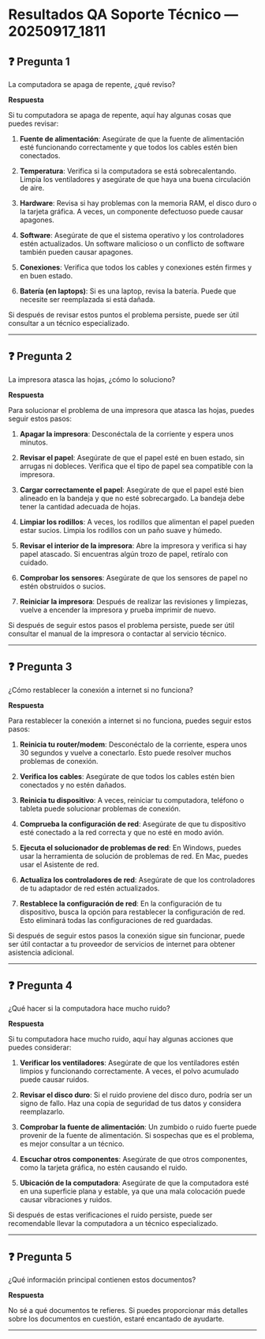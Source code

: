 # Resultados QA Soporte Técnico — 20250917_1811

## ❓ Pregunta 1
La computadora se apaga de repente, ¿qué reviso?

**Respuesta**

Si tu computadora se apaga de repente, aquí hay algunas cosas que puedes revisar:

1. **Fuente de alimentación**: Asegúrate de que la fuente de alimentación esté funcionando correctamente y que todos los cables estén bien conectados.

2. **Temperatura**: Verifica si la computadora se está sobrecalentando. Limpia los ventiladores y asegúrate de que haya una buena circulación de aire.

3. **Hardware**: Revisa si hay problemas con la memoria RAM, el disco duro o la tarjeta gráfica. A veces, un componente defectuoso puede causar apagones.

4. **Software**: Asegúrate de que el sistema operativo y los controladores estén actualizados. Un software malicioso o un conflicto de software también pueden causar apagones.

5. **Conexiones**: Verifica que todos los cables y conexiones estén firmes y en buen estado.

6. **Batería (en laptops)**: Si es una laptop, revisa la batería. Puede que necesite ser reemplazada si está dañada.

Si después de revisar estos puntos el problema persiste, puede ser útil consultar a un técnico especializado.

---

## ❓ Pregunta 2
La impresora atasca las hojas, ¿cómo lo soluciono?

**Respuesta**

Para solucionar el problema de una impresora que atasca las hojas, puedes seguir estos pasos:

1. **Apagar la impresora**: Desconéctala de la corriente y espera unos minutos.

2. **Revisar el papel**: Asegúrate de que el papel esté en buen estado, sin arrugas ni dobleces. Verifica que el tipo de papel sea compatible con la impresora.

3. **Cargar correctamente el papel**: Asegúrate de que el papel esté bien alineado en la bandeja y que no esté sobrecargado. La bandeja debe tener la cantidad adecuada de hojas.

4. **Limpiar los rodillos**: A veces, los rodillos que alimentan el papel pueden estar sucios. Limpia los rodillos con un paño suave y húmedo.

5. **Revisar el interior de la impresora**: Abre la impresora y verifica si hay papel atascado. Si encuentras algún trozo de papel, retíralo con cuidado.

6. **Comprobar los sensores**: Asegúrate de que los sensores de papel no estén obstruidos o sucios.

7. **Reiniciar la impresora**: Después de realizar las revisiones y limpiezas, vuelve a encender la impresora y prueba imprimir de nuevo.

Si después de seguir estos pasos el problema persiste, puede ser útil consultar el manual de la impresora o contactar al servicio técnico.

---

## ❓ Pregunta 3
¿Cómo restablecer la conexión a internet si no funciona?

**Respuesta**

Para restablecer la conexión a internet si no funciona, puedes seguir estos pasos:

1. **Reinicia tu router/modem**: Desconéctalo de la corriente, espera unos 30 segundos y vuelve a conectarlo. Esto puede resolver muchos problemas de conexión.

2. **Verifica los cables**: Asegúrate de que todos los cables estén bien conectados y no estén dañados.

3. **Reinicia tu dispositivo**: A veces, reiniciar tu computadora, teléfono o tableta puede solucionar problemas de conexión.

4. **Comprueba la configuración de red**: Asegúrate de que tu dispositivo esté conectado a la red correcta y que no esté en modo avión.

5. **Ejecuta el solucionador de problemas de red**: En Windows, puedes usar la herramienta de solución de problemas de red. En Mac, puedes usar el Asistente de red.

6. **Actualiza los controladores de red**: Asegúrate de que los controladores de tu adaptador de red estén actualizados.

7. **Restablece la configuración de red**: En la configuración de tu dispositivo, busca la opción para restablecer la configuración de red. Esto eliminará todas las configuraciones de red guardadas.

Si después de seguir estos pasos la conexión sigue sin funcionar, puede ser útil contactar a tu proveedor de servicios de internet para obtener asistencia adicional.

---

## ❓ Pregunta 4
¿Qué hacer si la computadora hace mucho ruido?

**Respuesta**

Si tu computadora hace mucho ruido, aquí hay algunas acciones que puedes considerar:

1. **Verificar los ventiladores**: Asegúrate de que los ventiladores estén limpios y funcionando correctamente. A veces, el polvo acumulado puede causar ruidos.

2. **Revisar el disco duro**: Si el ruido proviene del disco duro, podría ser un signo de fallo. Haz una copia de seguridad de tus datos y considera reemplazarlo.

3. **Comprobar la fuente de alimentación**: Un zumbido o ruido fuerte puede provenir de la fuente de alimentación. Si sospechas que es el problema, es mejor consultar a un técnico.

4. **Escuchar otros componentes**: Asegúrate de que otros componentes, como la tarjeta gráfica, no estén causando el ruido.

5. **Ubicación de la computadora**: Asegúrate de que la computadora esté en una superficie plana y estable, ya que una mala colocación puede causar vibraciones y ruidos.

Si después de estas verificaciones el ruido persiste, puede ser recomendable llevar la computadora a un técnico especializado.

---

## ❓ Pregunta 5
¿Qué información principal contienen estos documentos?

**Respuesta**

No sé a qué documentos te refieres. Si puedes proporcionar más detalles sobre los documentos en cuestión, estaré encantado de ayudarte.

---

